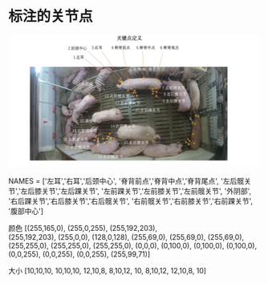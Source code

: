 # 标注的关节点 

![](media/15858238627879/15858239041389.jpg)




NAMES = 
['左耳','右耳','后颈中心',
'脊背前点','脊背中点','脊背尾点',
'左后髋关节','左后膝关节','左后踝关节',
'左前踝关节','左前膝关节','左前髋关节',
'外阴部',
'右后踝关节','右后膝关节','右后髋关节',
'右前髋关节','右前膝关节','右前踝关节',
'腹部中心']


颜色
[(255,165,0), (255,0,255),  (255,192,203),  
(255,192,203), (255,0,0), (128,0,128),
(255,69,0), (255,69,0), (255,69,0), 
(255,255,0), (255,255,0), (255,255,0), 
(0,0,0), 
(0,100,0), (0,100,0), (0,100,0),
(0,0,255), (0,0,255), (0,0,255), 
(255,99,71)]

大小
[10,10,10,
10,10,10,
12,10,8,
8,10,12,
10,
8,10,12,
12,10,8,
10] 